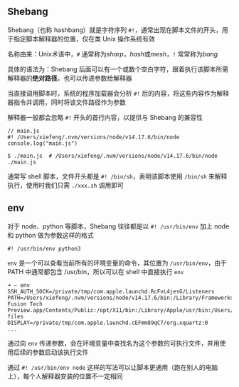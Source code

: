 ## Shebang

Shebang（也称 hashbang）就是字符序列 `#!`，通常出现在脚本文件的开头，用于指定脚本解释器的位置，仅在类 Unix 操作系统有效

名称由来：Unix术语中，`#` 通常称为*sharp*，*hash*或*mesh*，`!` 常常称为*bang* 

具体的语法为：Shebang 后面可以有一个或数个空白字符，跟着执行该脚本所需解释器的**绝对路径**，也可以传递参数给解释器

当直接调用脚本时，系统的程序加载器会分析 `#!` 后的内容，将这些内容作为解释器指令并调用，同时将该文件路径作为参数

解释器一般都会忽略 `#!` 开头的首行内容，以提供与 Shebang 的兼容性

```shell
// main.js
#! /Users/xiefeng/.nvm/versions/node/v14.17.6/bin/node
console.log("main.js")

$ ./main.js  # /Users/xiefeng/.nvm/versions/node/v14.17.6/bin/node ./main.js
```

通常写 shell 脚本，文件开头都是 `#! /bin/sh`，表明该脚本使用 `/bin/sh` 来解释执行，使用时我们只需 `./xxx.sh` 调用即可

## env

对于 node、python 等脚本，Shebang 往往都是以 `#! /usr/bin/env` 加上 node 和 python 做为参数这样的格式

```shell
#! /usr/bin/env python3
```

`env` 是一个可以查看当前所有的环境变量的命令，其位置为 `/usr/bin/env`，由于 PATH 中通常都包含 /usr/bin，所以可以在 shell 中直接执行 `env` 

```shell
➜ ~ env
SSH_AUTH_SOCK=/private/tmp/com.apple.launchd.RcFvL4jesG/Listeners
PATH=/Users/xiefeng/.nvm/versions/node/v14.17.6/bin:/Library/Frameworks/Python.framework/Versions/3.10/bin:/opt/homebrew/bin:/opt/homebrew/sbin:/usr/local/bin:/usr/bin:/bin:/usr/sbin:/sbin:/Applications/VMware Fusion Tech Preview.app/Contents/Public:/opt/X11/bin:/Library/Apple/usr/bin:/Users/xiefeng/.cargo/bin:/usr/local/mysql/bin:/usr/local/mysql/support-files
DISPLAY=/private/tmp/com.apple.launchd.cEFmm89qC7/org.xquartz:0
...
```

通过向 `env` 传递参数，会在环境变量中查找名为这个参数的可执行文件，并用使用后续的参数启动该执行文件

通过 `#! /usr/bin/env node` 这样的写法可以让脚本更通用（跑在别人的电脑上），每个人解释器安装的位置不一定相同




